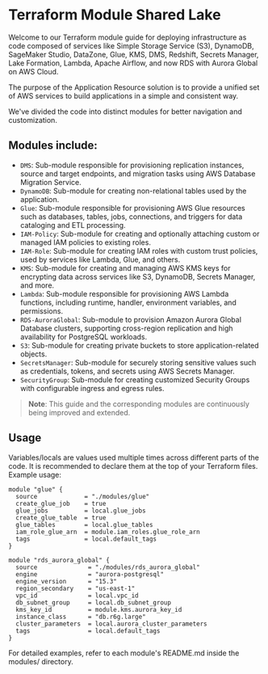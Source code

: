 # Terraform Module Shared Lake

Welcome to our Terraform module guide for deploying infrastructure as code composed of services like Simple Storage Service (S3), DynamoDB, SageMaker Studio, DataZone, Glue, KMS, DMS, Redshift, Secrets Manager, Lake Formation, Lambda, Apache Airflow, and now RDS with Aurora Global on AWS Cloud.

The purpose of the Application Resource solution is to provide a unified set of AWS services to build applications in a simple and consistent way.

We've divided the code into distinct modules for better navigation and customization.

## Modules include:

- `DMS`: Sub-module responsible for provisioning replication instances, source and target endpoints, and migration tasks using AWS Database Migration Service.
- `DynamoDB`: Sub-module for creating non-relational tables used by the application.
- `Glue`: Sub-module responsible for provisioning AWS Glue resources such as databases, tables, jobs, connections, and triggers for data cataloging and ETL processing.
- `IAM-Policy`: Sub-module for creating and optionally attaching custom or managed IAM policies to existing roles.
- `IAM-Role`: Sub-module for creating IAM roles with custom trust policies, used by services like Lambda, Glue, and others.
- `KMS`: Sub-module for creating and managing AWS KMS keys for encrypting data across services like S3, DynamoDB, Secrets Manager, and more.
- `Lambda`: Sub-module responsible for provisioning AWS Lambda functions, including runtime, handler, environment variables, and permissions.
- `RDS-AuroraGlobal`: Sub-module to provision Amazon Aurora Global Database clusters, supporting cross-region replication and high availability for PostgreSQL workloads.
- `S3`: Sub-module for creating private buckets to store application-related objects.
- `SecretsManager`: Sub-module for securely storing sensitive values such as credentials, tokens, and secrets using AWS Secrets Manager.
- `SecurityGroup`: Sub-module for creating customized Security Groups with configurable ingress and egress rules.

> **Note**: This guide and the corresponding modules are continuously being improved and extended.

## Usage

Variables/locals are values used multiple times across different parts of the code. It is recommended to declare them at the top of your Terraform files. Example usage:

```hcl
module "glue" {
  source             = "./modules/glue"
  create_glue_job    = true
  glue_jobs          = local.glue_jobs
  create_glue_table  = true
  glue_tables        = local.glue_tables
  iam_role_glue_arn  = module.iam_roles.glue_role_arn
  tags               = local.default_tags
}

module "rds_aurora_global" {
  source              = "./modules/rds_aurora_global"
  engine              = "aurora-postgresql"
  engine_version      = "15.3"
  region_secondary    = "us-east-1"
  vpc_id              = local.vpc_id
  db_subnet_group     = local.db_subnet_group
  kms_key_id          = module.kms.aurora_key_id
  instance_class      = "db.r6g.large"
  cluster_parameters  = local.aurora_cluster_parameters
  tags                = local.default_tags
}
```
For detailed examples, refer to each module's README.md inside the modules/ directory.
